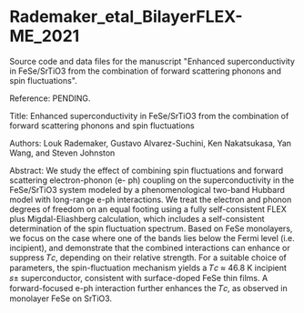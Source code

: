 # Rademaker_etal_BilayerFLEX-ME_2021
Source code and data files for the manuscript "Enhanced superconductivity in FeSe/SrTiO3 from the combination of forward scattering phonons and spin fluctuations". 

Reference: PENDING.

Title: Enhanced superconductivity in FeSe/SrTiO3 from the combination of forward scattering phonons and spin fluctuations

Authors: Louk Rademaker, Gustavo Alvarez-Suchini, Ken Nakatsukasa, Yan Wang, and Steven Johnston

Abstract: We study the effect of combining spin fluctuations and forward scattering electron-phonon (e- ph) coupling on the superconductivity in the FeSe/SrTiO3 system modeled by a phenomenological two-band Hubbard model with long-range e-ph interactions. We treat the electron and phonon degrees of freedom on an equal footing using a fully self-consistent FLEX plus Migdal-Eliashberg calculation, which includes a self-consistent determination of the spin fluctuation spectrum. Based on FeSe monolayers, we focus on the case where one of the bands lies below the Fermi level (i.e. incipient), and demonstrate that the combined interactions can enhance or suppress 𝑇𝑐, depending on their relative strength. For a suitable choice of parameters, the spin-fluctuation mechanism yields a 𝑇𝑐 ≈ 46.8 K incipient 𝑠± superconductor, consistent with surface-doped FeSe thin films. A forward-focused e-ph interaction further enhances the 𝑇𝑐, as observed in monolayer FeSe on SrTiO3.

